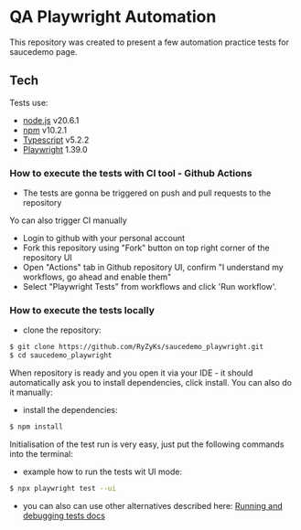 # QA Playwright Automation
This repository was created to present a few automation practice tests for saucedemo page.

## Tech 
Tests use:
* [node.js](https://nodejs.org/) v20.6.1
* [npm](https://www.npmjs.com/) v10.2.1
* [Typescript](https://www.typescriptlang.org/) v5.2.2
* [Playwright](https://playwright.dev/) 1.39.0

### How to execute the tests with CI tool - Github Actions

- The tests are gonna be triggered on push and pull requests to the repository

Yo can also trigger CI manually

- Login to github with your personal account
- Fork this repository using "Fork" button on top right corner of the repository UI
- Open "Actions" tab in Github repository UI, confirm "I understand my workflows, go ahead and enable them"
- Select "Playwright Tests" from workflows and click 'Run workflow'.

### How to execute the tests locally
- clone the repository:
```sh
$ git clone https://github.com/RyZyKs/saucedemo_playwright.git
$ cd saucedemo_playwright
```
When repository is ready and you open it via your IDE - it should automatically ask you to install dependencies, click install.
You can also do it manually:
- install the dependencies:
```sh
$ npm install
```
Initialisation of the test run is very easy, just put the following commands into the terminal:
- example how to run the tests wit UI mode:
```sh
$ npx playwright test --ui
```
- you can also can use other alternatives described here:
[Running and debugging tests docs](https://playwright.dev/docs/running-tests)